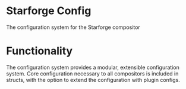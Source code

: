 # Starforge Config
The configuration system for the Starforge compositor

# Functionality
The configuration system provides a modular, extensible configuration system. Core configuration necessary to all compositors is included in structs, with the option to extend the configuration with plugin configs.